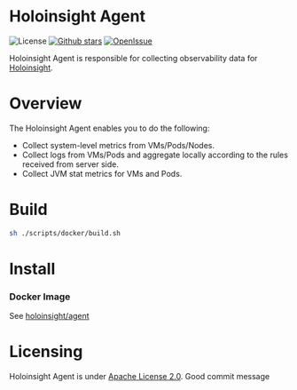 # Holoinsight Agent
![License](https://img.shields.io/badge/license-Apache--2.0-green.svg)
[![Github stars](https://img.shields.io/github/stars/traas-stack/holoinsight-agent?style=flat-square])](https://github.com/traas-stack/holoinsight-agent)
[![OpenIssue](https://img.shields.io/github/issues/traas-stack/holoinsight-agent)](https://github.com/traas-stack/holoinsight-agent/issues)

Holoinsight Agent is responsible for collecting observability data for [Holoinsight](https://github.com/traas-stack/holoinsight).

# Overview
The Holoinsight Agent enables you to do the following:
- Collect system-level metrics from VMs/Pods/Nodes.
- Collect logs from VMs/Pods and aggregate locally according to the rules received from server side.
- Collect JVM stat metrics for VMs and Pods.

# Build
```bash
sh ./scripts/docker/build.sh
```

# Install
### Docker Image
See [holoinsight/agent](https://hub.docker.com/r/holoinsight/agent)

# Licensing
Holoinsight Agent is under [Apache License 2.0](/LICENSE).
Good commit message
